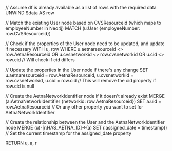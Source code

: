 // Assume df is already available as a list of rows with the required data
UNWIND $data AS row

// Match the existing User node based on CVSResourceid (which maps to employeeNumber in Neo4j)
MATCH (u:User {employeeNumber: row.CVSResourceid})

// Check if the properties of the User node need to be updated, and update if necessary
WITH u, row
WHERE u.aetnaresourceid <> row.AetnaResourceid 
    OR u.cvsnetworkid <> row.cvsnetworkid 
    OR u.cid <> row.cid  // Will check if cid differs

// Update the properties in the User node if there's any change
SET u.aetnaresourceid = row.AetnaResourceid,
    u.cvsnetworkid = row.cvsnetworkid,
    u.cid = row.cid  // This will remove the cid property if row.cid is null

// Create the AetnaNetworkIdentifier node if it doesn't already exist
MERGE (a:AetnaNetworkIdentifier {networkid: row.AetnaResourceid})
SET a.uid = row.AetnaResourceid  // Or any other property you want to set for AetnaNetworkIdentifier

// Create the relationship between the User and the AetnaNetworkIdentifier node
MERGE (u)-[r:HAS_AETNA_ID]->(a)
SET r.assigned_date = timestamp()  // Set the current timestamp for the assigned_date property

RETURN u, a, r
